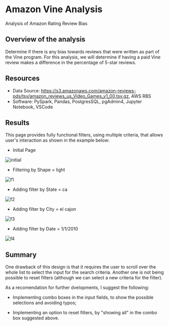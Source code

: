 # Amazon Vine Analysis
  Analysis of Amazon Rating Review Bias
  
## Overview of the analysis
Determine if there is any bias towards reviews that were written as part of the Vine program. For this analysis, we will determine if having a paid Vine review makes a difference in the percentage of 5-star reviews.
  
## Resources
- Data Source: https://s3.amazonaws.com/amazon-reviews-pds/tsv/amazon_reviews_us_Video_Games_v1_00.tsv.gz, AWS RBS
- Software: PySpark, Pandas, PostgresSQL, pgAdmin4, Jupyter Notebook, VSCode

## Results
This page provides fully functional filters, using multiple criteria, that allows user's interaction as shown in the example below:

  - Initial Page
  
![initial](/initial.png)

   - Filtering by Shape = light
  
![f1](/f1_shape.png)
  
   - Adding filter by State = ca
  
![f2](/f2_state.png)

   - Adding filter by City = el cajon
  
![f3](/f3_city.png)

   - Adding filter by Date = 1/1/2010
  
![f4](/f4_date.png)
 
## Summary

One drawback of this design is that it requires the user to scroll over the whole list to select the input for the search criteria.  Another one is not being possible to reset filters (although we can select a new criteria for the filter).

As a recomendation for further dvelopments, I suggest the following:

  - Implementing combo boxes in the input fields, to show the possible selections and avoiding typos;
  
  - Implementing an option to reset filters, by "showing all" in the combo box suggested above.
  
